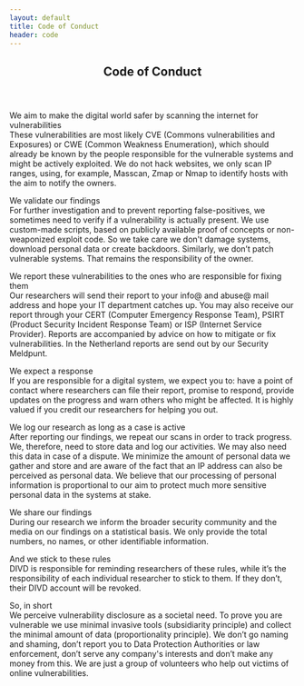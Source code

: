 ```yaml
---
layout: default
title: Code of Conduct
header: code
---
```

<header>
	<h2>Code of Conduct</h2>
</header>  

<p>We aim to make the digital world safer by scanning the internet for vulnerabilities<br/>
These vulnerabilities are most likely CVE (Commons vulnerabilities and Exposures) or CWE (Common Weakness Enumeration), which should already be known by the people responsible for the vulnerable systems and might be actively exploited. We do not hack websites, we only scan IP ranges, using, for example, Masscan, Zmap or Nmap to identify hosts with the aim to notify the owners.</p>

<p>We validate our findings<br/>
For further investigation and to prevent reporting false-positives, we sometimes need to verify if a vulnerability is actually present. We use custom-made scripts, based on publicly available proof of concepts or non-weaponized exploit code. So we take care we don't damage systems, download personal data or create backdoors. Similarly, we don’t patch vulnerable systems. That remains the responsibility of the owner.</p>

<p>We report these vulnerabilities to the ones who are responsible for fixing them<br/>
Our researchers will send their report to your info@ and abuse@ mail address and hope your IT department catches up. You may also receive our report through your CERT (Computer Emergency Response Team), PSIRT (Product Security Incident Response Team) or ISP (Internet Service Provider). Reports are accompanied by advice on how to mitigate or fix vulnerabilities. In the Netherland reports are send out by our Security Meldpunt.</p>

<p>We expect a response<br/>
If you are responsible for a digital system, we expect you to: have a point of contact where researchers can file their report, promise to respond, provide updates on the progress and warn others who might be affected. It is highly valued if you credit our researchers for helping you out.</p> 

<p>We log our research as long as a case is active<br/>
After reporting our findings, we repeat our scans in order to track progress. We, therefore, need to store data and log our activities. We may also need this data in case of a dispute. We minimize the amount of personal data we gather and store and are aware of the fact that an IP address can also be perceived as personal data. We believe that our processing of personal information is proportional to our aim to protect much more sensitive personal data in the systems at stake.</p> 

<p>We share our findings<br/>
During our research we inform the broader security community and the media on our findings on a statistical basis. We only provide the total numbers, no names, or other identifiable information.</p> 

<p>And we stick to these rules<br/>
DIVD is responsible for reminding researchers of these rules, while it’s the responsibility of each individual researcher to stick to them. If they don’t, their DIVD account will be revoked.</p>


<p>So, in short<br/>
We perceive vulnerability disclosure as a societal need. To prove you are vulnerable we use minimal invasive tools (subsidiarity principle) and collect the minimal amount of data (proportionality principle). We don’t go naming and shaming, don’t report you to Data Protection Authorities or law enforcement, don’t serve any company's interests and don’t make any money from this. We are just a group of volunteers who help out victims of online vulnerabilities.

</p>
